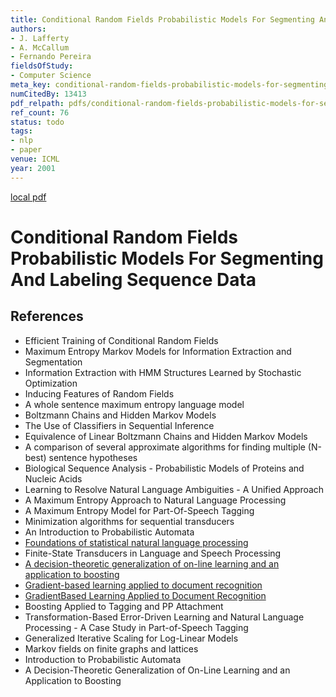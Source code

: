 ```yaml
---
title: Conditional Random Fields Probabilistic Models For Segmenting And Labeling Sequence Data
authors:
- J. Lafferty
- A. McCallum
- Fernando Pereira
fieldsOfStudy:
- Computer Science
meta_key: conditional-random-fields-probabilistic-models-for-segmenting-and-labeling-sequence-data
numCitedBy: 13413
pdf_relpath: pdfs/conditional-random-fields-probabilistic-models-for-segmenting-and-labeling-sequence-data.pdf
ref_count: 76
status: todo
tags:
- nlp
- paper
venue: ICML
year: 2001
---
```


[local pdf](../../../pdfs/conditional-random-fields-probabilistic-models-for-segmenting-and-labeling-sequence-data.pdf)

# Conditional Random Fields Probabilistic Models For Segmenting And Labeling Sequence Data

## References

- Efficient Training of Conditional Random Fields
- Maximum Entropy Markov Models for Information Extraction and Segmentation
- Information Extraction with HMM Structures Learned by Stochastic Optimization
- Inducing Features of Random Fields
- A whole sentence maximum entropy language model
- Boltzmann Chains and Hidden Markov Models
- The Use of Classifiers in Sequential Inference
- Equivalence of Linear Boltzmann Chains and Hidden Markov Models
- A comparison of several approximate algorithms for finding multiple (N-best) sentence hypotheses
- Biological Sequence Analysis - Probabilistic Models of Proteins and Nucleic Acids
- Learning to Resolve Natural Language Ambiguities - A Unified Approach
- A Maximum Entropy Approach to Natural Language Processing
- A Maximum Entropy Model for Part-Of-Speech Tagging
- Minimization algorithms for sequential transducers
- An Introduction to Probabilistic Automata
- [Foundations of statistical natural language processing](./foundations-of-statistical-natural-language-processing.md)
- Finite-State Transducers in Language and Speech Processing
- [A decision-theoretic generalization of on-line learning and an application to boosting](./a-decision-theoretic-generalization-of-on-line-learning-and-an-application-to-boosting.md)
- [Gradient-based learning applied to document recognition](./gradient-based-learning-applied-to-document-recognition.md)
- [GradientBased Learning Applied to Document Recognition](./gradientbased-learning-applied-to-document-recognition.md)
- Boosting Applied to Tagging and PP Attachment
- Transformation-Based Error-Driven Learning and Natural Language Processing - A Case Study in Part-of-Speech Tagging
- Generalized Iterative Scaling for Log-Linear Models
- Markov fields on finite graphs and lattices
- Introduction to Probabilistic Automata
- A Decision-Theoretic Generalization of On-Line Learning and an Application to Boosting
